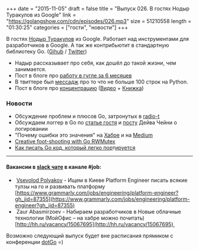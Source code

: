 +++
date = "2015-11-05"
draft = false
title = "Выпуск 026. В гостях Нодыр Туракулов из Google"
link = "https://golangshow.com/cdn/episodes/026.mp3"
size = 51210558
length = "01:30:25"
categories = ["гости", "новости"]
+++

В гостях [Нодыр Туракулов](http://nodir.io/) из Google. Работает над инструментами для разработчиков в Google. А так же контрибьютит в стандартную библиотеку Go. ([Gihub](https://github.com/nodirt) / [Twitter](https://twitter.com/nodirtz))

- Надыр рассказывает про себя, как дошёл до такой жизни, чем занимается.
 - Пост в блоге про [работу в гугле за 6 месяцев](http://nodir.io/post/79121611709/google)
 - В твиттере был [мессадж](https://twitter.com/M0sth8/status/661309409318989824) про то что не больше 100 строк на Python.
 - Пост в блоге про [концентрацию](http://nodir.io/post/132007505696/on-mindfulness) ([Видео](https://www.youtube.com/watch?v=8XPDCGlP630) + [Книжка](https://books.google.com/books/about/Search_Inside_Yourself.html?id=TeU90XUYAUAC&printsec=frontcover&source=kp_read_button&hl=en&output=reader&pg=GBS.PT2.w.0.0.0.3))

### Новости
- Обсуждение проблем и плюсов Go, затронутых в [radio-t](http://www.radio-t.com/p/2015/10/31/podcast-468/)
- Обсуждаем логгер в Go по [статье гостя](http://nodir.io/post/132312948446/logger) и [посту](http://dave.cheney.net/2015/11/05/lets-talk-about-logging) Дейва Чейни о логировании
- "Почему ошибки это значения" на [Хабре](http://habrahabr.ru/post/270027/) и на [Medium](https://medium.com/@divan/explaining-go-error-handling-44099bcd2b1f#.lha11fon8)
- [Creative foot-shooting with Go RWMutex](https://blog.cloudflare.com/creative-foot-shooting-with-go-rwmutex/)
- [Как писать Go код, который легко пор](http://habrahabr.ru/post/269943/)т[ируется](http://habrahabr.ru/post/269943/)

----
#### Вакансии в [slack чате](http://4gophers.com/slack) в канале \#job:

-  [Vsevolod Polyakov](https://golang-ru.slack.com/team/ctrlok) - Ищем в Киеве Platform Engineer писать всякие тулзы на го и развивать платформу [https://www.grammarly.com/jobs/engineering/platform-engineer?gh_jid=87355](https://www.grammarly.com/jobs/engineering/platform-engineer?gh_jid=87355)
-  Zaur Abasmirzoev - Набираем разработчиков в Новые облачные технологии (МойОфис – на хабре можно почитать) [http://hh.ru/vacancy/15067695](http://hh.ru/vacancy/15067695) 


Возможно следующий выпуск будет вне расписания прямиком с конференции [dotGo](http://dotgo.eu) =)

